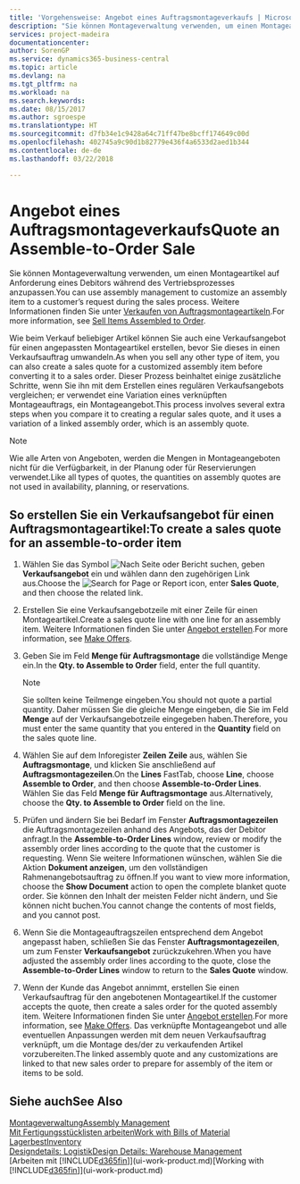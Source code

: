 ```yaml
---
title: 'Vorgehensweise: Angebot eines Auftragsmontageverkaufs | Microsoft Docs'
description: "Sie können Montageverwaltung verwenden, um einen Montageartikel auf Anforderung eines Debitors während des Vertriebsprozesses anzupassen."
services: project-madeira
documentationcenter: 
author: SorenGP
ms.service: dynamics365-business-central
ms.topic: article
ms.devlang: na
ms.tgt_pltfrm: na
ms.workload: na
ms.search.keywords: 
ms.date: 08/15/2017
ms.author: sgroespe
ms.translationtype: HT
ms.sourcegitcommit: d7fb34e1c9428a64c71ff47be8bcff174649c00d
ms.openlocfilehash: 402745a9c90d1b82779e436f4a6533d2aed1b344
ms.contentlocale: de-de
ms.lasthandoff: 03/22/2018

---
```

# <a name="quote-an-assemble-to-order-sale"></a><span data-ttu-id="4d2bc-103">Angebot eines Auftragsmontageverkaufs</span><span class="sxs-lookup"><span data-stu-id="4d2bc-103">Quote an Assemble-to-Order Sale</span></span>
<span data-ttu-id="4d2bc-104">Sie können Montageverwaltung verwenden, um einen Montageartikel auf Anforderung eines Debitors während des Vertriebsprozesses anzupassen.</span><span class="sxs-lookup"><span data-stu-id="4d2bc-104">You can use assembly management to customize an assembly item to a customer’s request during the sales process.</span></span> <span data-ttu-id="4d2bc-105">Weitere Informationen finden Sie unter [Verkaufen von Auftragsmontageartikeln](assembly-how-to-sell-items-assembled-to-order.md).</span><span class="sxs-lookup"><span data-stu-id="4d2bc-105">For more information, see [Sell Items Assembled to Order](assembly-how-to-sell-items-assembled-to-order.md).</span></span>  

<span data-ttu-id="4d2bc-106">Wie beim Verkauf beliebiger Artikel können Sie auch eine Verkaufsangebot für einen angepassten Montageartikel erstellen, bevor Sie dieses in einen Verkaufsauftrag umwandeln.</span><span class="sxs-lookup"><span data-stu-id="4d2bc-106">As when you sell any other type of item, you can also create a sales quote for a customized assembly item before converting it to a sales order.</span></span> <span data-ttu-id="4d2bc-107">Dieser Prozess beinhaltet einige zusätzliche Schritte, wenn Sie ihn mit dem Erstellen eines regulären Verkaufsangebots vergleichen; er verwendet eine Variation eines verknüpften Montageauftrags, ein Montageangebot.</span><span class="sxs-lookup"><span data-stu-id="4d2bc-107">This process involves several extra steps when you compare it to creating a regular sales quote, and it uses a variation of a linked assembly order, which is an assembly quote.</span></span>

> [!NOTE]  
>  <span data-ttu-id="4d2bc-108">Wie alle Arten von Angeboten, werden die Mengen in Montageangeboten nicht für die Verfügbarkeit, in der Planung oder für Reservierungen verwendet.</span><span class="sxs-lookup"><span data-stu-id="4d2bc-108">Like all types of quotes, the quantities on assembly quotes are not used in availability, planning, or reservations.</span></span>  

## <a name="to-create-a-sales-quote-for-an-assemble-to-order-item"></a><span data-ttu-id="4d2bc-109">So erstellen Sie ein Verkaufsangebot für einen Auftragsmontageartikel:</span><span class="sxs-lookup"><span data-stu-id="4d2bc-109">To create a sales quote for an assemble-to-order item</span></span>  
1.  <span data-ttu-id="4d2bc-110">Wählen Sie das Symbol ![Nach Seite oder Bericht suchen](media/ui-search/search_small.png "Symbol Nach Seite oder Bericht suchen"), geben **Verkaufsangebot** ein und wählen dann den zugehörigen Link aus.</span><span class="sxs-lookup"><span data-stu-id="4d2bc-110">Choose the ![Search for Page or Report](media/ui-search/search_small.png "Search for Page or Report icon") icon, enter **Sales Quote**, and then choose the related link.</span></span>  
2.  <span data-ttu-id="4d2bc-111">Erstellen Sie eine Verkaufsangebotzeile mit einer Zeile für einen Montageartikel.</span><span class="sxs-lookup"><span data-stu-id="4d2bc-111">Create a sales quote line with one line for an assembly item.</span></span> <span data-ttu-id="4d2bc-112">Weitere Informationen finden Sie unter  [Angebot erstellen](sales-how-make-offers.md).</span><span class="sxs-lookup"><span data-stu-id="4d2bc-112">For more information, see [Make Offers](sales-how-make-offers.md).</span></span>  
3.  <span data-ttu-id="4d2bc-113">Geben Sie im Feld **Menge für Auftragsmontage** die vollständige Menge ein.</span><span class="sxs-lookup"><span data-stu-id="4d2bc-113">In the **Qty. to Assemble to Order** field, enter the full quantity.</span></span>

    > [!NOTE]  
    >  <span data-ttu-id="4d2bc-114">Sie sollten keine Teilmenge eingeben.</span><span class="sxs-lookup"><span data-stu-id="4d2bc-114">You should not quote a partial quantity.</span></span> <span data-ttu-id="4d2bc-115">Daher müssen Sie die gleiche Menge eingeben, die Sie im Feld **Menge** auf der Verkaufsangebotzeile eingegeben haben.</span><span class="sxs-lookup"><span data-stu-id="4d2bc-115">Therefore, you must enter the same quantity that you entered in the **Quantity** field on the sales quote line.</span></span>  

4.  <span data-ttu-id="4d2bc-116">Wählen Sie auf dem Inforegister **Zeilen** **Zeile** aus, wählen Sie **Auftragsmontage**, und klicken Sie anschließend auf **Auftragsmontagezeilen**.</span><span class="sxs-lookup"><span data-stu-id="4d2bc-116">On the **Lines** FastTab, choose **Line**, choose **Assemble to Order**, and then choose **Assemble-to-Order Lines**.</span></span> <span data-ttu-id="4d2bc-117">Wählen Sie das Feld **Menge für Auftragsmontage** aus.</span><span class="sxs-lookup"><span data-stu-id="4d2bc-117">Alternatively, choose the **Qty. to Assemble to Order** field on the line.</span></span>  
5.  <span data-ttu-id="4d2bc-118">Prüfen und ändern Sie bei Bedarf im Fenster **Auftragsmontagezeilen** die Auftragsmontagezeilen anhand des Angebots, das der Debitor anfragt.</span><span class="sxs-lookup"><span data-stu-id="4d2bc-118">In the **Assemble-to-Order Lines** window, review or modify the assembly order lines according to the quote that the customer is requesting.</span></span> <span data-ttu-id="4d2bc-119">Wenn Sie weitere Informationen wünschen, wählen Sie die Aktion **Dokument anzeigen**, um den vollständigen Rahmenangebotsauftrag zu öffnen.</span><span class="sxs-lookup"><span data-stu-id="4d2bc-119">If you want to view more information, choose the **Show Document** action to open the complete blanket quote order.</span></span> <span data-ttu-id="4d2bc-120">Sie können den Inhalt der meisten Felder nicht ändern, und Sie können nicht buchen.</span><span class="sxs-lookup"><span data-stu-id="4d2bc-120">You cannot change the contents of most fields, and you cannot post.</span></span>  
6.  <span data-ttu-id="4d2bc-121">Wenn Sie die Montageauftragszeilen entsprechend dem Angebot angepasst haben, schließen Sie das Fenster **Auftragsmontagezeilen**, um zum Fenster **Verkaufsangebot** zurückzukehren.</span><span class="sxs-lookup"><span data-stu-id="4d2bc-121">When you have adjusted the assembly order lines according to the quote, close the **Assemble-to-Order Lines** window to return to the **Sales Quote** window.</span></span>  
7.  <span data-ttu-id="4d2bc-122">Wenn der Kunde das Angebot annimmt, erstellen Sie einen Verkaufsauftrag für den angebotenen Montageartikel.</span><span class="sxs-lookup"><span data-stu-id="4d2bc-122">If the customer accepts the quote, then create a sales order for the quoted assembly item.</span></span> <span data-ttu-id="4d2bc-123">Weitere Informationen finden Sie unter  [Angebot erstellen](sales-how-make-offers.md).</span><span class="sxs-lookup"><span data-stu-id="4d2bc-123">For more information, see [Make Offers](sales-how-make-offers.md).</span></span> <span data-ttu-id="4d2bc-124">Das verknüpfte Montageangebot und alle eventuellen Anpassungen werden mit dem neuen Verkaufsauftrag verknüpft, um die Montage des/der zu verkaufenden Artikel vorzubereiten.</span><span class="sxs-lookup"><span data-stu-id="4d2bc-124">The linked assembly quote and any customizations are linked to that new sales order to prepare for assembly of the item or items to be sold.</span></span>  

## <a name="see-also"></a><span data-ttu-id="4d2bc-125">Siehe auch</span><span class="sxs-lookup"><span data-stu-id="4d2bc-125">See Also</span></span>  
[<span data-ttu-id="4d2bc-126">Montageverwaltung</span><span class="sxs-lookup"><span data-stu-id="4d2bc-126">Assembly Management</span></span>](assembly-assemble-items.md)  
[<span data-ttu-id="4d2bc-127">Mit Fertigungsstücklisten arbeiten</span><span class="sxs-lookup"><span data-stu-id="4d2bc-127">Work with Bills of Material</span></span>](inventory-how-work-BOMs.md)  
[<span data-ttu-id="4d2bc-128">Lagerbest</span><span class="sxs-lookup"><span data-stu-id="4d2bc-128">Inventory</span></span>](inventory-manage-inventory.md)  
[<span data-ttu-id="4d2bc-129">Designdetails: Logistik</span><span class="sxs-lookup"><span data-stu-id="4d2bc-129">Design Details: Warehouse Management</span></span>](design-details-warehouse-management.md)  
<span data-ttu-id="4d2bc-130">[Arbeiten mit [!INCLUDE[d365fin](includes/d365fin_md.md)]](ui-work-product.md)</span><span class="sxs-lookup"><span data-stu-id="4d2bc-130">[Working with [!INCLUDE[d365fin](includes/d365fin_md.md)]](ui-work-product.md)</span></span>

